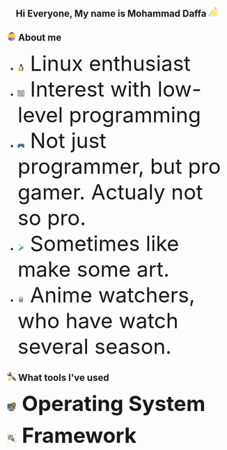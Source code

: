<h2 size=9 align="center">
    Hi Everyone, My name is Mohammad Daffa <img src="./Icons/waving.png" width="22" height="22"/>
</h2>


## <img src="./Icons/man.png" width="20" height="20"/> About me
- <font size="10">
    <img src="./Icons/linux.png" width="15" height="15"/>
    Linux enthusiast
  </font>
- <font size="10">
    <img src="./Icons/binary.png" width="15" height="15"/>
    Interest with low-level programming
  </font>
- <font size="10">
    <img src="./Icons/gaming.png" width="15" height="15"/>
    Not just programmer, but pro gamer. Actualy not so pro.
  </font>
- <font size="10">
    <img src="./Icons/pencil.png" width="15" height="15"/>
    Sometimes like make some art.
  </font>
- <font size="10">
    <img src="./Icons/ghost.png" width="15" height="15"/>
    Anime watchers, who have watch several season.
  </font>

## <img src="./Icons/settings.png" width="20" height="20"/> What tools I've used

<font size="10"><img src="./Icons/OS.png" width="20" heigth="20"/> **Operating System**</font>

<font size="10"><img src="./Icons/framework.png" width="20" heigth="20"/> **Framework**</font>